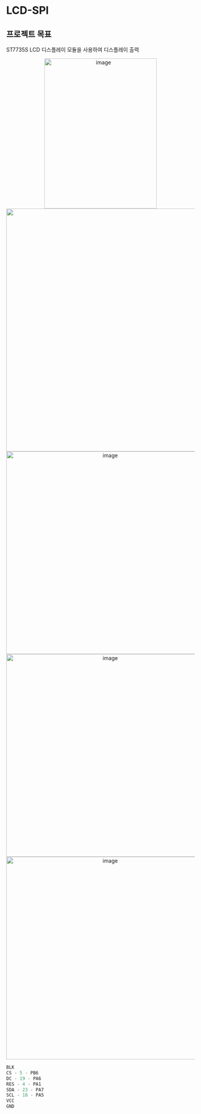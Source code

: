 # LCD-SPI
## 프로젝트 목표
ST7735S LCD 디스플레이 모듈을 사용하여 디스플레이 출력
<p align="center">
  <img width="300" height="400" alt="image" src="https://github.com/user-attachments/assets/9a423c49-6c35-407d-bce0-fe0a4137e7e1" />

  <img width="1411" height="647" alt="image" src="https://github.com/user-attachments/assets/ff30cf24-8d32-4364-9126-68e13de03bf4" />


<img width="540" height="540" alt="image" src="https://github.com/user-attachments/assets/7963a758-2c28-48f7-8737-02b0a484d5d3" />
<img width="540" height="540" alt="image" src="https://github.com/user-attachments/assets/6ac17d94-14a6-48b0-b949-41543325cd20" />
<img width="540" height="540" alt="image" src="https://github.com/user-attachments/assets/4475f95f-c72b-41ed-8904-0b82702d48d5" />

```c
BLK
CS - 5 - PB6
DC - 19 - PA6
RES - 4 - PA1
SDA - 23 - PA7
SCL - 18 - PA5
VCC
GND
```
